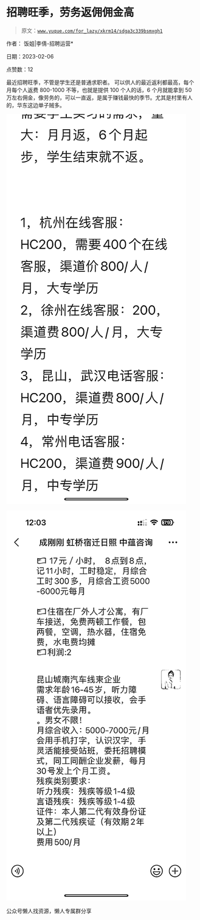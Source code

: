 # 招聘旺季，劳务返佣佣金高

> 原文：[`www.yuque.com/for_lazy/xkrm14/sdga3c339bsmxgh1`](https://www.yuque.com/for_lazy/xkrm14/sdga3c339bsmxgh1)



作者： 饭姐|李倩-招聘运营*



日期：2023-02-06



点赞数：12



最近招聘旺季，不管是学生还是普通求职者。 可以供人的最近返利都最高，每个月每个人返费 800-1000 不等，也就是提供 100 个人的话，6 个月就能拿到 50 万左右佣金，像劳务的，可以一直返，是属于赚钱最快的季节。尤其是村里有人的，华东这边单子贼多。



![](img/90045febe0e6c926680c0dfb4cfb68e2.png)  

![](img/7678e8b099e28d750e3741a374955897.png)  

公众号懒人找资源，懒人专属群分享

